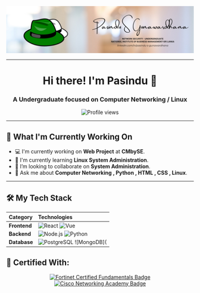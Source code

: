 <div align="center">
  <img src="https://github.com/Pasindu-S-Gunawardhana/Pasindu-S-Gunawardhana/blob/main/1740760854238.jpeg" alt="Custom Banner Image" />
</div>

---

<div align="center">
  <h1>Hi there! I'm Pasindu 👋</h1>
  <h3>A Undergraduate focused on Computer Networking / Linux </h3>
  
  <p align="center">
    <img src="https://komarev.com/ghpvc/?username=Pasindu-S-Gunawardhana&color=green" alt="Profile views" />
  </p>
</div>

---

## 🚀 What I'm Currently Working On

- 💻 I'm currently working on **Web Project** at **CMbySE**.
- 🌱 I'm currently learning **Linux System Administration**.
- 👯 I’m looking to collaborate on **System Administration**.
- 💬 Ask me about **Computer Networking , Python , HTML , CSS , Linux**.
---

## 🛠️ My Tech Stack

| Category | Technologies |
| :--- | :--- |
| **Frontend** | ![React](https://img.shields.io/badge/React-%2361DAFB.svg?style=flat-square&logo=react&logoColor=black) ![Vue](https://img.shields.io/badge/Vue.js-%234FC08D.svg?style=flat-square&logo=vue.js&logoColor=white) |
| **Backend** | ![Node.js](https://img.shields.io/badge/Node.js-339933?style=flat-square&logo=nodedotjs&logoColor=white) ![Python](https://img.shields.io/badge/Python-3776AB?style=flat-square&logo=python&logoColor=white) |
| **Database** | ![PostgreSQL](https://img.shields.io/badge/PostgreSQL-4169E1?style=flat-square&logo=postgresql&logoColor=white) ![MongoDB](


## 🚀 Certified With:

<div align="center">
  <a href="[LINK_TO_VERIFICATION_PAGE_1]">
    <img src="[URL_OF_CERT_1]" alt="Fortinet Certified Fundamentals Badge" width="150"/>
  </a>
  <a href="[LINK_TO_VERIFICATION_PAGE_2]">
    <img src="[URL_OF_CERT_2]" alt="Cisco Networking Academy Badge" width="150"/>
  </a>
  </div>




<!--
**Pasindu-S-Gunawardhana/Pasindu-S-Gunawardhana** is a ✨ _special_ ✨ repository because its `README.md` (this file) appears on your GitHub profile.

Here are some ideas to get you started:

- 🔭 I’m currently working on ...
- 🌱 I’m currently learning ...
- 👯 I’m looking to collaborate on ...
- 🤔 I’m looking for help with ...
- 💬 Ask me about ...
- 📫 How to reach me: ...
- 😄 Pronouns: ...
- ⚡ Fun fact: ...
-->
